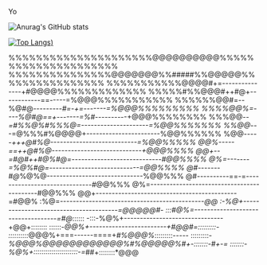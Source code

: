 Yo

![Anurag's GitHub stats](https://github-readme-stats.vercel.app/api?username=MarlowBl4ze&show_icons=true&theme=ambient_gradient)


[![Top Langs](https://github-readme-stats.vercel.app/api/top-langs/?username=MarlowBl4ze&layout=compact&size_weight=0.5&count_weight=0.5))](https://github.com/anuraghazra/github-readme-stats)



%%%%%%%%%%%%%%%%%%%%%@@@@@@@@@@%%%%%%%%%%%%%%%%%%%%%
%%%%%%%%%%%%%%%@@@@@@@%%#####%%@@@@@%%%%%%%%%%%%%%%%
%%%%%%%%%%%@@@@#+=---------------+#@@@@%%%%%%%%%%%%%
%%%%%#%%@@@#++#@+------------==-----=%@@@%%%%%%%%%%%
%%%%%%@@#=--%@#@*---------#=-+=-------=%@@@%%%%%%%%%
%%%%@@%=----%@#@==+-------=%#*----------+@@@%%%%%%%%
%%%@@*--=#%%@%#%%%@=---------------------=%@@%%%%%%%
%%@@*---=@%%%#%@@@@+-----------------------%@@%%%%%%
%@@*-----+++@#%@---------------------------=%@@%%%%%
@@%-----==++@#%@----------------------------+@@@%%%%
@@+--=#@#++#@%#@=----------------------------#@@%%%%
@%=-------=%@%#@=----------------------------=@@%%%%
@#-------#@*%@%@------------------------------%@@%%%
@#----------==-=------------------------------#@@%%%
@%=-------------------------------------------#@@%%%
@@+--------------------------------------------=#@@%
:%@=---------------------------------------------*@@
:-%@+---------------------------------------=@@@@@#-
:::#@%=-----------------------------------=#@*::::::
-:::-%@%+-------------------------------+@@+::::::::
::::::-*@@%+------------------------+#@@#=:::::::::-
::::::::::*@@@%+===------====+*#%@@@%*:::::::::-----
:::::::::-*%@@@%@@@@@@@@@@@@%#%@@@@@%#+-:::::::-#+-=
:::::::-%@%+::::::::::::::::::::::-=*##+::::::::*@@@
<!--[![Readme Card](https://github-readme-stats.vercel.app/api/pin/?username=MarlowBl4ze&repo=github-readme-stats)](https://github.com/anuraghazra/github-readme-stats)-->
<!--
**MarlowBl4ze/MarlowBl4ze** is a ✨ _special_ ✨ repository because its `README.md` (this file) appears on your GitHub profile.

Here are some ideas to get you started:

- 🔭 I’m currently working on ...
- 🌱 I’m currently learning ...
- 👯 I’m looking to collaborate on ...
- 🤔 I’m looking for help with ...
- 💬 Ask me about ...
- 📫 How to reach me: ...
- 😄 Pronouns: ...
- ⚡ Fun fact: ...
-->
